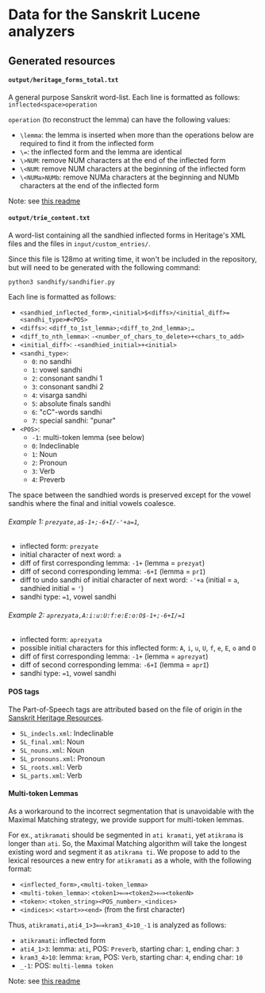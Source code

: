 # Data for the Sanskrit Lucene analyzers

## Generated resources

#### `output/heritage_forms_total.txt`
A general purpose Sanskrit word-list.
Each line is formatted as follows: `inflected<space>operation`

`operation` (to reconstruct the lemma) can have the following values:
  - `\lemma`: the lemma is inserted when more than the operations below are required to find it from the inflected form 
  - `\=`: the inflected form and the lemma are identical
  - `\>NUM`: remove NUM characters at the end of the inflected form
  - `\<NUM`: remove NUM characters at the beginning of the inflected form
  - `\<NUMa>NUMb`: remove NUMa characters at the beginning and NUMb characters at the end of the inflected form

Note: see [this readme](./SH_parse/Readme.md)

#### `output/trie_content.txt`
A word-list containing all the sandhied inflected forms in Heritage's XML files and the files in `input/custom_entries/`.

Since this file is 128mo at writing time, it won't be included in the repository, but will need to be generated with the following command:
```
python3 sandhify/sandhifier.py
```

Each line is formatted as follows:

 * `<sandhied_inflected_form>,<initial>$<diffs>/<initial_diff>=<sandhi_type>#<POS>`
 * `<diffs>`: `<diff_to_1st_lemma>;<diff_to_2nd_lemma>;…`
 * `<diff_to_nth_lemma>`: `-<number_of_chars_to_delete>+<chars_to_add>`
 * `<initial_diff>`: `-<sandhied_initial>+<initial>`
 * `<sandhi_type>`:  
    * `0`: no sandhi
    * `1`: vowel sandhi
    * `2`: consonant sandhi 1
    * `3`: consonant sandhi 2
    * `4`: visarga sandhi
    * `5`: absolute finals sandhi
    * `6`: "cC"-words sandhi
    * `7`: special sandhi: "punar" 
 * `<POS>`:
    * `-1`: multi-token lemma (see below)
    * `0`: Indeclinable
    * `1`: Noun
    * `2`: Pronoun
    * `3`: Verb
    * `4`: Preverb

The space between the sandhied words is preserved except for the vowel sandhis where the final and initial vowels coalesce.

###### Example 1: `prezyate,a$-1+;-6+I/-'+a=1`,

 - inflected form: `prezyate`
 - initial character of next word: `a`
 - diff of first corresponding lemma: `-1+` (lemma = `prezyat`)
 - diff of second corresponding lemma: `-6+I` (lemma = `prI`)
 - diff to undo sandhi of initial character of next word: `-'+a` (initial = `a`, sandhied initial = `'`)
 - sandhi type: `=1`, vowel sandhi 

###### Example 2: `aprezyata,A:i:u:U:f:e:E:o:O$-1+;-6+I/=1`

 - inflected form: `aprezyata`
 - possible initial characters for this inflected form: `A`, `i`, `u`, `U`, `f`, `e`, `E`, `o` and `O`
 - diff of first corresponding lemma: `-1+` (lemma = `aprezyat`)
 - diff of second corresponding lemma: `-6+I` (lemma = `aprI`)
 - sandhi type: `=1`, vowel sandhi

#### POS tags

The Part-of-Speech tags are attributed based on the file of origin in the [Sanskrit Heritage Resources](input/Heritage_XML).

 * `SL_indecls.xml`:    Indeclinable
 * `SL_final.xml`:      Noun
 * `SL_nouns.xml`:      Noun
 * `SL_pronouns.xml`:   Pronoun
 * `SL_roots.xml`:      Verb
 * `SL_parts.xml`:      Verb

#### Multi-token Lemmas

As a workaround to the incorrect segmentation that is unavoidable with the Maximal Matching strategy,
we provide support for multi-token lemmas.

For ex., `atikramati` should be segmented in `ati kramati`, yet `atikrama` is longer than `ati`. 
So, the Maximal Matching algorithm will take the longest existing word and segment it as `atikrama ti`.
We propose to add to the lexical resources a new entry for `atikramati` as a whole, with the following format:

 * `<inflected_form>,<multi-token_lemma>`
 * `<multi-token_lemma>`: `<token1>⟾<token2>⟾<tokenN>`
 * `<token>`: `<token_string><POS_number>_<indices>`
 * `<indices>`: `<start>><end>` (from the first character)

Thus, `atikramati,ati4_1>3⟾kram3_4>10_-1` is analyzed as follows:

 * `atikramati`: inflected form
 * `ati4_1>3`: lemma: `ati`, POS: `Preverb`, starting char: `1`, ending char: `3`
 * `kram3_4>10`: lemma: `kram`, POS: `Verb`, starting char: `4`, ending char: `10`
 * `_-1`: POS: `multi-lemma token`

Note: see [this readme](./sandhify/Readme.md)
